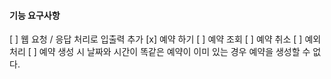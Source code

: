 #### 기능 요구사항

[ ] 웹 요청 / 응답 처리로 입출력 추가
    [x] 예약 하기
    [ ] 예약 조회
    [ ] 예약 취소
[ ] 예외 처리
    [ ] 예약 생성 시 날짜와 시간이 똑같은 예약이 이미 있는 경우 예약을 생성할 수 없다.

